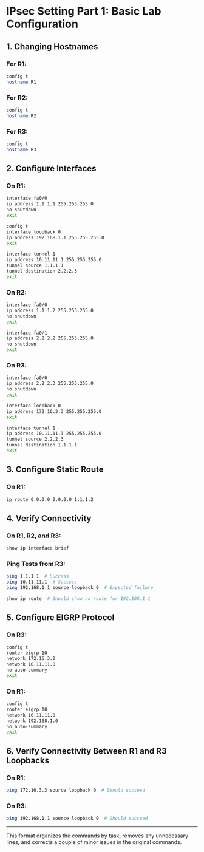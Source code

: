 # IPsec Setting Part 1: Basic Lab Configuration

## 1. Changing Hostnames

### For R1:

```bash
config t
hostname R1
```

### For R2:

```bash
config t
hostname R2
```

### For R3:

```bash
config t
hostname R3
```

## 2. Configure Interfaces

### On R1:

```bash
interface fa0/0
ip address 1.1.1.1 255.255.255.0
no shutdown
exit

config t
interface loopback 0
ip address 192.168.1.1 255.255.255.0
exit

interface tunnel 1
ip address 10.11.11.1 255.255.255.0
tunnel source 1.1.1.1
tunnel destination 2.2.2.3
exit
```

### On R2:

```bash
interface fa0/0
ip address 1.1.1.2 255.255.255.0
no shutdown
exit

interface fa0/1
ip address 2.2.2.2 255.255.255.0
no shutdown
exit
```

### On R3:

```bash
interface fa0/0
ip address 2.2.2.3 255.255.255.0
no shutdown
exit

interface loopback 0
ip address 172.16.3.3 255.255.255.0
exit

interface tunnel 1
ip address 10.11.11.3 255.255.255.0
tunnel source 2.2.2.3
tunnel destination 1.1.1.1
exit
```

## 3. Configure Static Route

### On R1:

```bash
ip route 0.0.0.0 0.0.0.0 1.1.1.2
```

## 4. Verify Connectivity

### On R1, R2, and R3:

```bash
show ip interface brief
```

### Ping Tests from R3:

```bash
ping 1.1.1.1  # Success
ping 10.11.11.1  # Success
ping 192.168.1.1 source loopback 0  # Expected failure

show ip route  # Should show no route for 192.168.1.1
```

## 5. Configure EIGRP Protocol

### On R3:

```bash
config t
router eigrp 10
network 172.16.3.0
network 10.11.11.0
no auto-summary
exit
```

### On R1:

```bash
config t
router eigrp 10
network 10.11.11.0
network 192.168.1.0
no auto-summary
exit
```

## 6. Verify Connectivity Between R1 and R3 Loopbacks

### On R1:

```bash
ping 172.16.3.3 source loopback 0  # Should succeed
```

### On R3:

```bash
ping 192.168.1.1 source loopback 0  # Should succeed
```

---

This format organizes the commands by task, removes any unnecessary lines, and corrects a couple of minor issues in the original commands.

